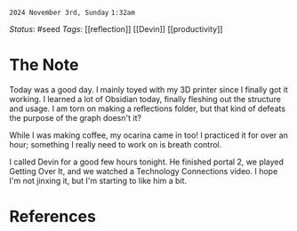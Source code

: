 `2024 November 3rd, Sunday`
`1:32am`

*Status*:  #seed
*Tags*:  [[reflection]] [[Devin]] [[productivity]]


# The Note

Today was a good day. I mainly toyed with my 3D printer since I finally got it working. I learned a lot of Obsidian today, finally fleshing out the structure and usage. I am torn on making a reflections folder, but that kind of defeats the purpose of the graph doesn't it? 

While I was making coffee, my ocarina came in too! I practiced it for over an hour; something I really need to work on is breath control.

I called Devin for a good few hours tonight. He finished portal 2, we played  Getting Over It, and we watched a Technology Connections video. I hope I'm not jinxing it, but I'm starting to like him a bit.


# References